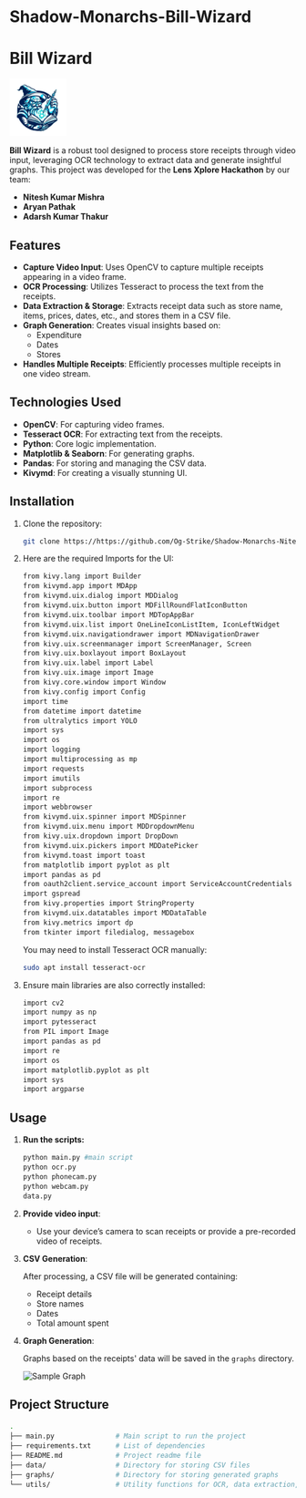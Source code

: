 # Shadow-Monarchs-Bill-Wizard
# Bill Wizard

<img src="og2.png" alt="Project Logo" width="100"/>

**Bill Wizard** is a robust tool designed to process store receipts through video input, leveraging OCR technology to extract data and generate insightful graphs. This project was developed for the **Lens Xplore Hackathon** by our team:

- **Nitesh Kumar Mishra**
- **Aryan Pathak**
- **Adarsh Kumar Thakur**

## Features

- **Capture Video Input**: Uses OpenCV to capture multiple receipts appearing in a video frame.
- **OCR Processing**: Utilizes Tesseract to process the text from the receipts.
- **Data Extraction & Storage**: Extracts receipt data such as store name, items, prices, dates, etc., and stores them in a CSV file.
- **Graph Generation**: Creates visual insights based on:
  - Expenditure
  - Dates
  - Stores
- **Handles Multiple Receipts**: Efficiently processes multiple receipts in one video stream.

## Technologies Used

- **OpenCV**: For capturing video frames.
- **Tesseract OCR**: For extracting text from the receipts.
- **Python**: Core logic implementation.
- **Matplotlib & Seaborn**: For generating graphs.
- **Pandas**: For storing and managing the CSV data.
- **Kivymd**: For creating a visually stunning UI.

## Installation

1. Clone the repository:

    ```bash
    git clone https://https://github.com/Og-Strike/Shadow-Monarchs-Nitesh-Kumar-Mishra
    ```

2. Here are the required Imports for the UI:

    ```bash
    from kivy.lang import Builder
    from kivymd.app import MDApp
    from kivymd.uix.dialog import MDDialog
    from kivymd.uix.button import MDFillRoundFlatIconButton
    from kivymd.uix.toolbar import MDTopAppBar
    from kivymd.uix.list import OneLineIconListItem, IconLeftWidget
    from kivymd.uix.navigationdrawer import MDNavigationDrawer
    from kivy.uix.screenmanager import ScreenManager, Screen
    from kivy.uix.boxlayout import BoxLayout
    from kivy.uix.label import Label
    from kivy.uix.image import Image
    from kivy.core.window import Window
    from kivy.config import Config
    import time
    from datetime import datetime
    from ultralytics import YOLO
    import sys
    import os
    import logging
    import multiprocessing as mp
    import requests
    import imutils
    import subprocess
    import re
    import webbrowser
    from kivymd.uix.spinner import MDSpinner
    from kivymd.uix.menu import MDDropdownMenu
    from kivy.uix.dropdown import DropDown
    from kivymd.uix.pickers import MDDatePicker
    from kivymd.toast import toast
    from matplotlib import pyplot as plt
    import pandas as pd
    from oauth2client.service_account import ServiceAccountCredentials
    import gspread
    from kivy.properties import StringProperty
    from kivymd.uix.datatables import MDDataTable
    from kivy.metrics import dp
    from tkinter import filedialog, messagebox
    ```

    You may need to install Tesseract OCR manually:

    ```bash
    sudo apt install tesseract-ocr
    ```

3. Ensure main libraries are also correctly installed:

    ```bash
    import cv2
    import numpy as np
    import pytesseract
    from PIL import Image
    import pandas as pd
    import re
    import os
    import matplotlib.pyplot as plt
    import sys
    import argparse
    ```

## Usage

1. **Run the scripts:**

    ```bash
    python main.py #main script
    python ocr.py
    python phonecam.py
    python webcam.py
    data.py
    ```

2. **Provide video input**:

   - Use your device’s camera to scan receipts or provide a pre-recorded video of receipts.

3. **CSV Generation**:

   After processing, a CSV file will be generated containing:
   - Receipt details
   - Store names
   - Dates
   - Total amount spent

4. **Graph Generation**:

   Graphs based on the receipts' data will be saved in the `graphs` directory.
   
   ![Sample Graph](path_to_sample_graph_image)

## Project Structure

```bash
.
├── main.py               # Main script to run the project
├── requirements.txt      # List of dependencies
├── README.md             # Project readme file
├── data/                 # Directory for storing CSV files
├── graphs/               # Directory for storing generated graphs
└── utils/                # Utility functions for OCR, data extraction, etc.
```
